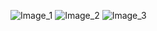![Image_1](https://github.com/ChiragV21/TechVed/assets/55586574/75b38b42-a033-4577-aeb0-b4c940dd2b82)
![Image_2](https://github.com/ChiragV21/TechVed/assets/55586574/5395bcf2-d343-40cc-ac8d-673234912107)
![Image_3](https://github.com/ChiragV21/TechVed/assets/55586574/1edb08c9-227f-4eaf-8152-0ae334c947de)

